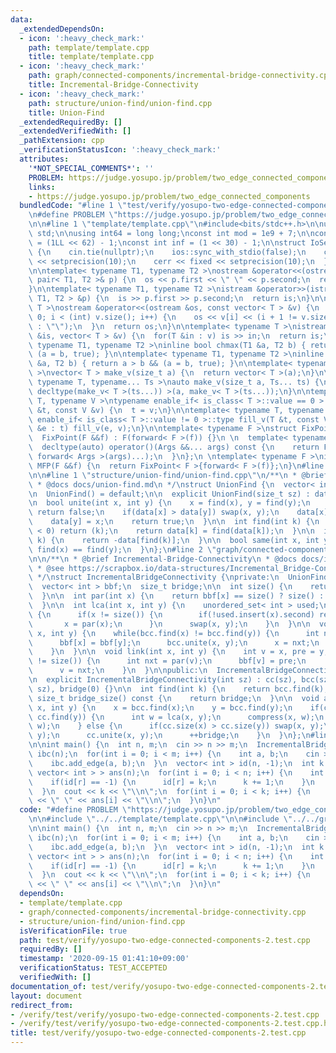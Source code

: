 ```yaml
---
data:
  _extendedDependsOn:
  - icon: ':heavy_check_mark:'
    path: template/template.cpp
    title: template/template.cpp
  - icon: ':heavy_check_mark:'
    path: graph/connected-components/incremental-bridge-connectivity.cpp
    title: Incremental-Bridge-Connectivity
  - icon: ':heavy_check_mark:'
    path: structure/union-find/union-find.cpp
    title: Union-Find
  _extendedRequiredBy: []
  _extendedVerifiedWith: []
  _pathExtension: cpp
  _verificationStatusIcon: ':heavy_check_mark:'
  attributes:
    '*NOT_SPECIAL_COMMENTS*': ''
    PROBLEM: https://judge.yosupo.jp/problem/two_edge_connected_components
    links:
    - https://judge.yosupo.jp/problem/two_edge_connected_components
  bundledCode: "#line 1 \"test/verify/yosupo-two-edge-connected-components-2.test.cpp\"\
    \n#define PROBLEM \"https://judge.yosupo.jp/problem/two_edge_connected_components\"\
    \n\n#line 1 \"template/template.cpp\"\n#include<bits/stdc++.h>\n\nusing namespace\
    \ std;\n\nusing int64 = long long;\nconst int mod = 1e9 + 7;\n\nconst int64 infll\
    \ = (1LL << 62) - 1;\nconst int inf = (1 << 30) - 1;\n\nstruct IoSetup {\n  IoSetup()\
    \ {\n    cin.tie(nullptr);\n    ios::sync_with_stdio(false);\n    cout << fixed\
    \ << setprecision(10);\n    cerr << fixed << setprecision(10);\n  }\n} iosetup;\n\
    \n\ntemplate< typename T1, typename T2 >\nostream &operator<<(ostream &os, const\
    \ pair< T1, T2 >& p) {\n  os << p.first << \" \" << p.second;\n  return os;\n\
    }\n\ntemplate< typename T1, typename T2 >\nistream &operator>>(istream &is, pair<\
    \ T1, T2 > &p) {\n  is >> p.first >> p.second;\n  return is;\n}\n\ntemplate< typename\
    \ T >\nostream &operator<<(ostream &os, const vector< T > &v) {\n  for(int i =\
    \ 0; i < (int) v.size(); i++) {\n    os << v[i] << (i + 1 != v.size() ? \" \"\
    \ : \"\");\n  }\n  return os;\n}\n\ntemplate< typename T >\nistream &operator>>(istream\
    \ &is, vector< T > &v) {\n  for(T &in : v) is >> in;\n  return is;\n}\n\ntemplate<\
    \ typename T1, typename T2 >\ninline bool chmax(T1 &a, T2 b) { return a < b &&\
    \ (a = b, true); }\n\ntemplate< typename T1, typename T2 >\ninline bool chmin(T1\
    \ &a, T2 b) { return a > b && (a = b, true); }\n\ntemplate< typename T = int64\
    \ >\nvector< T > make_v(size_t a) {\n  return vector< T >(a);\n}\n\ntemplate<\
    \ typename T, typename... Ts >\nauto make_v(size_t a, Ts... ts) {\n  return vector<\
    \ decltype(make_v< T >(ts...)) >(a, make_v< T >(ts...));\n}\n\ntemplate< typename\
    \ T, typename V >\ntypename enable_if< is_class< T >::value == 0 >::type fill_v(T\
    \ &t, const V &v) {\n  t = v;\n}\n\ntemplate< typename T, typename V >\ntypename\
    \ enable_if< is_class< T >::value != 0 >::type fill_v(T &t, const V &v) {\n  for(auto\
    \ &e : t) fill_v(e, v);\n}\n\ntemplate< typename F >\nstruct FixPoint : F {\n\
    \  FixPoint(F &&f) : F(forward< F >(f)) {}\n \n  template< typename... Args >\n\
    \  decltype(auto) operator()(Args &&... args) const {\n    return F::operator()(*this,\
    \ forward< Args >(args)...);\n  }\n};\n \ntemplate< typename F >\ninline decltype(auto)\
    \ MFP(F &&f) {\n  return FixPoint< F >{forward< F >(f)};\n}\n#line 4 \"test/verify/yosupo-two-edge-connected-components-2.test.cpp\"\
    \n\n#line 1 \"structure/union-find/union-find.cpp\"\n/**\n * @brief Union-Find\n\
    \ * @docs docs/union-find.md\n */\nstruct UnionFind {\n  vector< int > data;\n\
    \n  UnionFind() = default;\n\n  explicit UnionFind(size_t sz) : data(sz, -1) {}\n\
    \n  bool unite(int x, int y) {\n    x = find(x), y = find(y);\n    if(x == y)\
    \ return false;\n    if(data[x] > data[y]) swap(x, y);\n    data[x] += data[y];\n\
    \    data[y] = x;\n    return true;\n  }\n\n  int find(int k) {\n    if(data[k]\
    \ < 0) return (k);\n    return data[k] = find(data[k]);\n  }\n\n  int size(int\
    \ k) {\n    return -data[find(k)];\n  }\n\n  bool same(int x, int y) {\n    return\
    \ find(x) == find(y);\n  }\n};\n#line 2 \"graph/connected-components/incremental-bridge-connectivity.cpp\"\
    \n\n/**\n * @brief Incremental-Bridge-Connectivity\n * @docs docs/incremental-bridge-connectivity.md\n\
    \ * @see https://scrapbox.io/data-structures/Incremental_Bridge-Connectivity\n\
    \ */\nstruct IncrementalBridgeConnectivity {\nprivate:\n  UnionFind cc, bcc;\n\
    \  vector< int > bbf;\n  size_t bridge;\n\n  int size() {\n    return bbf.size();\n\
    \  }\n\n  int par(int x) {\n    return bbf[x] == size() ? size() : bcc.find(bbf[x]);\n\
    \  }\n\n  int lca(int x, int y) {\n    unordered_set< int > used;\n    for(;;)\
    \ {\n      if(x != size()) {\n        if(!used.insert(x).second) return x;\n \
    \       x = par(x);\n      }\n      swap(x, y);\n    }\n  }\n\n  void compress(int\
    \ x, int y) {\n    while(bcc.find(x) != bcc.find(y)) {\n      int nxt = par(x);\n\
    \      bbf[x] = bbf[y];\n      bcc.unite(x, y);\n      x = nxt;\n      --bridge;\n\
    \    }\n  }\n\n  void link(int x, int y) {\n    int v = x, pre = y;\n    while(v\
    \ != size()) {\n      int nxt = par(v);\n      bbf[v] = pre;\n      pre = v;\n\
    \      v = nxt;\n    }\n  }\n\npublic:\n  IncrementalBridgeConnectivity() = default;\n\
    \n  explicit IncrementalBridgeConnectivity(int sz) : cc(sz), bcc(sz), bbf(sz,\
    \ sz), bridge(0) {}\n\n  int find(int k) {\n    return bcc.find(k);\n  }\n\n \
    \ size_t bridge_size() const {\n    return bridge;\n  }\n\n  void add_edge(int\
    \ x, int y) {\n    x = bcc.find(x);\n    y = bcc.find(y);\n    if(cc.find(x) ==\
    \ cc.find(y)) {\n      int w = lca(x, y);\n      compress(x, w);\n      compress(y,\
    \ w);\n    } else {\n      if(cc.size(x) > cc.size(y)) swap(x, y);\n      link(x,\
    \ y);\n      cc.unite(x, y);\n      ++bridge;\n    }\n  }\n};\n#line 6 \"test/verify/yosupo-two-edge-connected-components-2.test.cpp\"\
    \n\nint main() {\n  int n, m;\n  cin >> n >> m;\n  IncrementalBridgeConnectivity\
    \ ibc(n);\n  for(int i = 0; i < m; i++) {\n    int a, b;\n    cin >> a >> b;\n\
    \    ibc.add_edge(a, b);\n  }\n  vector< int > id(n, -1);\n  int k = 0;\n  vector<\
    \ vector< int > > ans(n);\n  for(int i = 0; i < n; i++) {\n    int r = ibc.find(i);\n\
    \    if(id[r] == -1) {\n      id[r] = k;\n      k += 1;\n    }\n    ans[id[r]].push_back(i);\n\
    \  }\n  cout << k << \"\\n\";\n  for(int i = 0; i < k; i++) {\n    cout << ans[i].size()\
    \ << \" \" << ans[i] << \"\\n\";\n  }\n}\n"
  code: "#define PROBLEM \"https://judge.yosupo.jp/problem/two_edge_connected_components\"\
    \n\n#include \"../../template/template.cpp\"\n\n#include \"../../graph/connected-components/incremental-bridge-connectivity.cpp\"\
    \n\nint main() {\n  int n, m;\n  cin >> n >> m;\n  IncrementalBridgeConnectivity\
    \ ibc(n);\n  for(int i = 0; i < m; i++) {\n    int a, b;\n    cin >> a >> b;\n\
    \    ibc.add_edge(a, b);\n  }\n  vector< int > id(n, -1);\n  int k = 0;\n  vector<\
    \ vector< int > > ans(n);\n  for(int i = 0; i < n; i++) {\n    int r = ibc.find(i);\n\
    \    if(id[r] == -1) {\n      id[r] = k;\n      k += 1;\n    }\n    ans[id[r]].push_back(i);\n\
    \  }\n  cout << k << \"\\n\";\n  for(int i = 0; i < k; i++) {\n    cout << ans[i].size()\
    \ << \" \" << ans[i] << \"\\n\";\n  }\n}\n"
  dependsOn:
  - template/template.cpp
  - graph/connected-components/incremental-bridge-connectivity.cpp
  - structure/union-find/union-find.cpp
  isVerificationFile: true
  path: test/verify/yosupo-two-edge-connected-components-2.test.cpp
  requiredBy: []
  timestamp: '2020-09-15 01:41:10+09:00'
  verificationStatus: TEST_ACCEPTED
  verifiedWith: []
documentation_of: test/verify/yosupo-two-edge-connected-components-2.test.cpp
layout: document
redirect_from:
- /verify/test/verify/yosupo-two-edge-connected-components-2.test.cpp
- /verify/test/verify/yosupo-two-edge-connected-components-2.test.cpp.html
title: test/verify/yosupo-two-edge-connected-components-2.test.cpp
---
```

